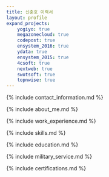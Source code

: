 ```yaml
---
title: 신춘호 이력서
layout: profile
expand_projects:
    yogiyo: true
    megazonecloud: true
    codepost: true
    ensystem_2016: true
    ydata: true
    ensystem_2015: true
    4csoft: true
    nextweb: true
    swotsoft: true
    topnwise: true
---
```


{% include contact_information.md %}

{% include about_me.md %}

{% include work_experience.md %}

{% include skills.md %}

{% include education.md %}

{% include military_service.md %}

{% include certifications.md %}
